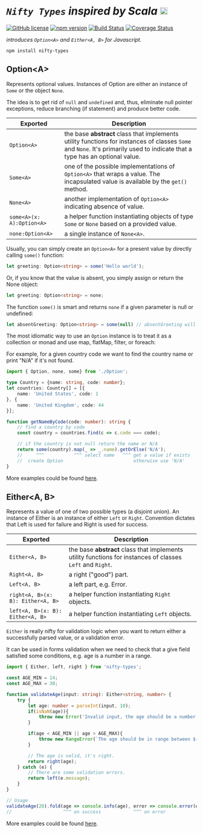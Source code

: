 # **_`Nifty Types`_**  _inspired by Scala_ [<img src="http://www.scala-lang.org/resources/img/frontpage/scala-spiral.png" alt="Drawing" width="20px"/>](http://www.scala-lang.org/)               

[![GitHub license](https://img.shields.io/badge/license-MIT-blue.svg)](https://github.com/ddoronin/nifty-types/blob/master/LICENSE) [![npm version](https://img.shields.io/npm/v/nifty-types.svg?style=flat)](https://www.npmjs.com/package/nifty-types)
[![Build Status](https://travis-ci.org/ddoronin/nifty-types.svg?branch=master)](https://travis-ci.org/ddoronin/nifty-types) [![Coverage Status](https://coveralls.io/repos/github/ddoronin/nifty-types/badge.svg)](https://coveralls.io/github/ddoronin/nifty-types)

_introduces `Option<A>` and `Either<A, B>` for Javascript._

```
npm install nifty-types
```

## Option&lt;A>

Represents optional values. Instances of Option are either an instance of `Some` or the object `None`.

The idea is to get rid of `null` and `undefined` and, thus, eliminate null pointer exceptions, reduce branching (if statement) and produce better code.

| Exported | Description |
| ------ | ----------- |
| `Option<A>`  | the base **abstract** class that implements utility functions for instances of classes `Some` and `None`. It's primarily used to indicate that a type has an optional value. |
| `Some<A>` |  one of the possible implementations of `Option<A>` that wraps a value. The incapsulated value is available by the `get()` method. |
| `None<A>` | another implementation of `Option<A>` indicating absence of value.|
| `some<A>(x: A):Option<A>` | a helper function instantiating objects of type `Some` or `None` based on a provided value.|
| `none:Option<A>` | a single instance of `None<A>`. |

Usually, you can simply create an `Option<A>` for a present value by directly calling `some()` function:

```typescript
let greeting: Option<string> = some('Hello world');
```

Or, if you know that the value is absent, you simply assign or return the None object:

```typescript
let greeting: Option<string> = none;
```

The function `some()` is smart and returns `none` if a given parameter is null or undefined:

```typescript
let absentGreeting: Option<string> = some(null) // absentGreeting will be none
```

The most idiomatic way to use an `Option` instance is to treat it as a collection or monad and use map, flatMap, filter, or foreach:

For example, for a given country code we want to find the country name or print "N/A" if it's not found. 

```typescript
import { Option, none, some} from './Option';

type Country = {name: string, code: number};
let countries: Country[] = [{
    name: 'United States', code: 1
}, {
    name: 'United Kingdom', code: 44
}];

function getNameByCode(code: number): string {
    // find a country by code
    const country = countries.find(c => c.code === code);

    // if the country is not null return the name or N/A
    return some(country).map(_ => _.name).getOrElse('N/A');
    //     ^^^           ^^^ select name   ^^^ get a value if exists
    //  create Option                          otherwise use 'N/A'
}
```

More examples could be found [here](https://github.com/ddoronin/nifty-types/blob/master/src/Option.examples.spec.ts).

## Either&lt;A, B>

Represents a value of one of two possible types (a disjoint union). 
An instance of Either is an instance of either `Left` or `Right`.
Convention dictates that Left is used for failure and Right is used for success.

| Exported | Description |
| ------ | ----------- |
| `Either<A, B>`| the base **abstract** class that implements utility functions for instances of classes `Left` and `Right`. |
| `Right<A, B>` | a right ("good") part. |
| `Left<A, B>` | a left part, e.g. Error. |
| `right<A, B>(x: B): Either<A, B>` | a helper function instantiating `Right` objects. |
| `left<A, B>(x: B): Either<A, B>` | a helper function instantiating `Left` objects. |

`Either` is really nifty for validation logic when you want to return either a successfully 
parsed value, or a validation error.

It can be used in forms validation when we need to check that 
a give field satisfied some conditions, e.g. age is a number in a range. 

```typescript
import { Either, left, right } from 'nifty-types';

const AGE_MIN = 14;
const AGE_MAX = 30;

function validateAge(input: string): Either<string, number> {
    try {
        let age: number = parseInt(input, 10);
        if(isNaN(age)){
            throw new Error('Invalid input, the age should be a number.');
        }

        if(age < AGE_MIN || age > AGE_MAX){
            throw new RangeError(`The age should be in range between ${AGE_MIN} and ${AGE_MAX}.`);
        }

        // The age is valid, it's right.
        return right(age);
    } catch (e) {
        // There are some validation errors.
        return left(e.message);
    }
}

// Usage
validateAge(20).fold(age => console.info(age), error => console.error(error));
//                   ^^^ on success            ^^^ on error
```

More examples could be found [here](https://github.com/ddoronin/nifty-types/blob/master/src/Either.examples.spec.ts).
